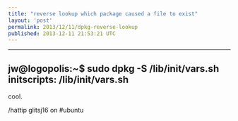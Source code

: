 ```yaml
---
title: "reverse lookup which package caused a file to exist"
layout: 'post'
permalink: 2013/12/11/dpkg-reverse-lookup
published: 2013-12-11 21:53:21 UTC
---
```

---
jw@logopolis:~$ sudo dpkg -S /lib/init/vars.sh
initscripts: /lib/init/vars.sh
---

cool. 

/hattip glitsj16 on #ubuntu
